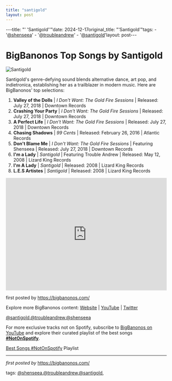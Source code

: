 ```yaml
---
title: "santigold"
layout: post
---
```

---title: "' 'Santigold''"date: 2024-12-17original_title: "'Santigold'"tags:  - '[@shenseea](/tags/shenseea/)'  - '[@troubleandrew](/tags/troubleandrew/)'  - '[@santigold](/tags/santigold/)'layout: post---<h1>BigBanonos Top Songs by Santigold</h1><img alt="Santigold" src="https://static01.nyt.com/images/2018/07/27/arts/27album-santigold1/merlin_141662532_c0b7f01f-e104-4026-ac9d-cb28de58f5fe-articleLarge.jpg?quality=75&auto=webp&disable=upscale" /> <p>Santigold's genre-defying sound blends alternative dance, art pop, and indietronica, establishing her as a trailblazer in modern music. Here are BigBanonos' top selections:</p> <ol> <li><strong>Valley of the Dolls</strong> | <em>I Don't Want: The Gold Fire Sessions</em> | Released: July 27, 2018 | Downtown Records</li> <li><strong>Crashing Your Party</strong> | <em>I Don't Want: The Gold Fire Sessions</em> | Released: July 27, 2018 | Downtown Records</li> <li><strong>A Perfect Life</strong> | <em>I Don't Want: The Gold Fire Sessions</em> | Released: July 27, 2018 | Downtown Records</li> <li><strong>Chasing Shadows</strong> | <em>99 Cents</em> | Released: February 26, 2016 | Atlantic Records</li> <li><strong>Don't Blame Me</strong> | <em>I Don't Want: The Gold Fire Sessions</em> | Featuring Shenseea | Released: July 27, 2018 | Downtown Records</li> <li><strong>I'm a Lady</strong> | <em>Santigold</em> | Featuring Trouble Andrew | Released: May 12, 2008 | Lizard King Records</li> <li><strong>I'm A Lady</strong> | <em>Santigold</em> | Released: 2008 | Lizard King Records</li> <li><strong>L.E.S Artistes</strong> | <em>Santigold</em> | Released: 2008 | Lizard King Records</li></ol> <div> <iframe src="https://open.spotify.com/embed/playlist/2p4yCJADTIiXUxBLBXgis1?utm_source=generator" width="100%" height="352" frameBorder="0" allowfullscreen="" allow="autoplay; clipboard-write; encrypted-media; fullscreen; picture-in-picture" loading="lazy"></iframe></div> <p>first posted by <a href="https://bigbanonos.com/">https://bigbanonos.com/</a></p> <div> <p>Explore more BigBanonos content: <a href="https://bigbanonos.com/">Website</a> | <a href="https://www.youtube.com/[@BigBanonos](/tags/BigBanonos/)">YouTube</a> | <a href="https://x.com/bigbanonos">Twitter</a></p></div> <!--Tags--><p>[@santigold](/tags/santigold/),[@troubleandrew](/tags/troubleandrew/),[@shenseea](/tags/shenseea/)</p><!--Subscribe and Playlist Links--><div>    <p>For more exclusive tracks not on Spotify, subscribe to <a href="https://www.youtube.com/[@BigBanonos](/tags/BigBanonos/)" target="_blank">BigBanonos on YouTube</a> and explore their curated playlist of the best songs <strong>[#NotOnSpotify](/tags/NotOnSpotify/)</strong>.</p>    <p><a href="https://www.youtube.com/playlist?list=PLtuNtuTatqI0kFahUCbtbfenC_ET5O_tr" target="_blank">Best Songs [#NotOnSpotify](/tags/NotOnSpotify/) Playlist<br /></a></p></div><hr /><p><em>first posted by</em> <a href="https://bigbanonos.com/" rel="noopener" target="_new">https://bigbanonos.com/</a></p><p>tags: [@shenseea](/tags/shenseea/),[@troubleandrew](/tags/troubleandrew/),[@santigold](/tags/santigold/),</p>